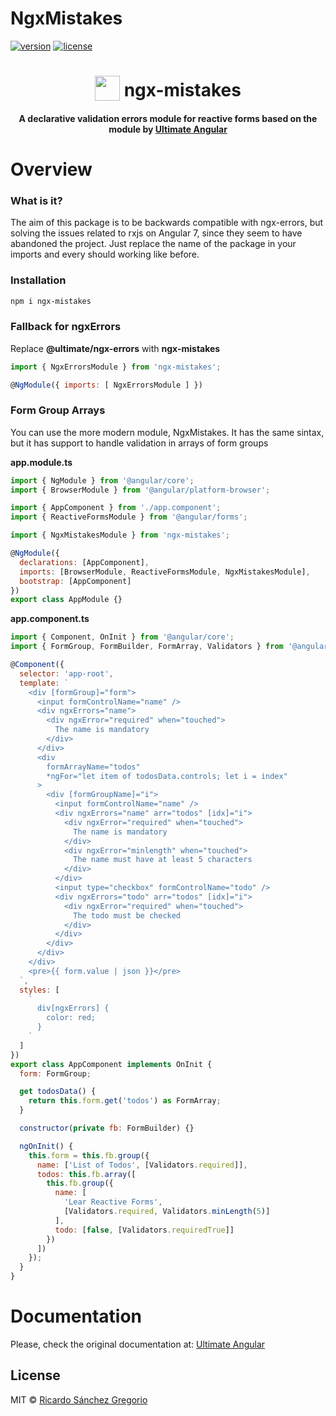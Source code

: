 # NgxMistakes

[![version](https://img.shields.io/npm/v/ngx-mistakes.svg)](https://www.npmjs.com/package/ngx-mistakes)
[![license](https://img.shields.io/npm/l/express.svg)](https://www.npmjs.com/package/ngx-mistakes)

<h1 align="center">
  <img width="40" valign="bottom" src="https://angular.io/assets/images/logos/angular/angular.svg">
  ngx-mistakes
</h1>

<h4 align="center">
  A declarative validation errors module for reactive forms based on the module by
  <a href="https://github.com/UltimateAngular/ngx-errors" target="_blank">Ultimate Angular</a>
</h4>

# Overview

### What is it?
The aim of this package is to be backwards compatible with ngx-errors, but solving the issues related to rxjs on Angular 7, since they seem to have abandoned the project.
Just replace the name of the package in your imports and every should working like before.

### Installation

```bash
npm i ngx-mistakes
```

### Fallback for ngxErrors

Replace **@ultimate/ngx-errors** with **ngx-mistakes**

```js
import { NgxErrorsModule } from 'ngx-mistakes';

@NgModule({ imports: [ NgxErrorsModule ] })
```

### Form Group Arrays

You can use the more modern module, NgxMistakes. It has the same sintax, but it has
support to handle validation in arrays of form groups

**app.module.ts**
```js
import { NgModule } from '@angular/core';
import { BrowserModule } from '@angular/platform-browser';

import { AppComponent } from './app.component';
import { ReactiveFormsModule } from '@angular/forms';

import { NgxMistakesModule } from 'ngx-mistakes';

@NgModule({
  declarations: [AppComponent],
  imports: [BrowserModule, ReactiveFormsModule, NgxMistakesModule],
  bootstrap: [AppComponent]
})
export class AppModule {}
```

**app.component.ts**
```js
import { Component, OnInit } from '@angular/core';
import { FormGroup, FormBuilder, FormArray, Validators } from '@angular/forms';

@Component({
  selector: 'app-root',
  template: `
    <div [formGroup]="form">
      <input formControlName="name" />
      <div ngxErrors="name">
        <div ngxError="required" when="touched">
          The name is mandatory
        </div>
      </div>
      <div
        formArrayName="todos"
        *ngFor="let item of todosData.controls; let i = index"
      >
        <div [formGroupName]="i">
          <input formControlName="name" />
          <div ngxErrors="name" arr="todos" [idx]="i">
            <div ngxError="required" when="touched">
              The name is mandatory
            </div>
            <div ngxError="minlength" when="touched">
              The name must have at least 5 characters
            </div>
          </div>
          <input type="checkbox" formControlName="todo" />
          <div ngxErrors="todo" arr="todos" [idx]="i">
            <div ngxError="required" when="touched">
              The todo must be checked
            </div>
          </div>
        </div>
      </div>
    </div>
    <pre>{{ form.value | json }}</pre>
  `,
  styles: [
    `
      div[ngxErrors] {
        color: red;
      }
    `
  ]
})
export class AppComponent implements OnInit {
  form: FormGroup;

  get todosData() {
    return this.form.get('todos') as FormArray;
  }

  constructor(private fb: FormBuilder) {}

  ngOnInit() {
    this.form = this.fb.group({
      name: ['List of Todos', [Validators.required]],
      todos: this.fb.array([
        this.fb.group({
          name: [
            'Lear Reactive Forms',
            [Validators.required, Validators.minLength(5)]
          ],
          todo: [false, [Validators.requiredTrue]]
        })
      ])
    });
  }
}
```

# Documentation

Please, check the original documentation at: <a href="https://github.com/UltimateAngular/ngx-errors" target="_blank">Ultimate Angular</a>

## License

MIT © [Ricardo Sánchez Gregorio](mailto:me@richnologies.io)
